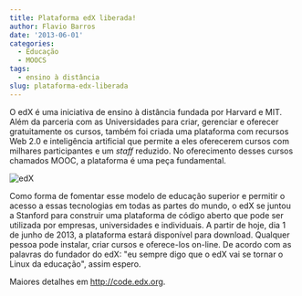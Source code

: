 ```yaml
---
title: Plataforma edX liberada!
author: Flavio Barros
date: '2013-06-01'
categories:
  - Educação
  - MOOCS
tags:
  - ensino à distância
slug: plataforma-edx-liberada
---
```


O edX é uma iniciativa de ensino à distância fundada por Harvard e MIT. Além da parceria com as Universidades para criar, gerenciar e oferecer gratuitamente os cursos, também foi criada uma plataforma com recursos Web 2.0 e inteligência artificial que permite a eles oferecerem cursos com milhares participantes e um _staff_ reduzido. No oferecimento desses cursos chamados MOOC, a plataforma é uma peça fundamental.

![edX](http://www.flaviobarros.net/wp-content/uploads/2013/06/edX.png)

Como forma de fomentar esse modelo de educação superior e permitir o acesso a essas tecnologias em todas as partes do mundo, o edX se juntou a Stanford para construir uma plataforma de código aberto que pode ser utilizada por empresas, universidades e individuais. A partir de hoje, dia 1 de junho de 2013, a plataforma estará disponível para download. Qualquer pessoa pode instalar, criar cursos e oferece-los on-line. De acordo com as palavras do fundador do edX: "eu sempre digo que o edX vai se tornar o Linux da educação", assim espero.

 Maiores detalhes em <http://code.edx.org>.
